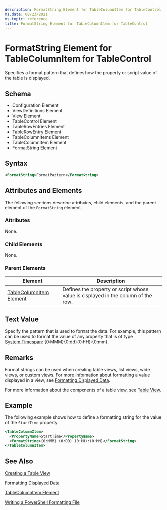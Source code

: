 ```yaml
---
description: FormatString Element for TableColumnItem for TableControl
ms.date: 08/23/2021
ms.topic: reference
title: FormatString Element for TableColumnItem for TableControl
---
```

# FormatString Element for TableColumnItem for TableControl

Specifies a format pattern that defines how the property or script value of the table is displayed.

## Schema

- Configuration Element
- ViewDefinitions Element
- View Element
- TableControl Element
- TableRowEntries Element
- TableRowEntry Element
- TableColumnItems Element
- TableColumnItem Element
- FormatString Element

## Syntax

```xml
<FormatString>FormatPattern</FormatString>
```

## Attributes and Elements

The following sections describe attributes, child elements, and the parent element of the
`FormatString` element.

### Attributes

None.

### Child Elements

None.

### Parent Elements

|Element|Description|
|-------------|-----------------|
|[TableColumnItem Element](./tablecolumnitem-element-for-tablecolumnitems-for-tablecontrol-format.md)|Defines the property or script whose value is displayed in the column of the row.|

## Text Value

Specify the pattern that is used to format the data. For example, this pattern can be used to format
the value of any property that is of type [System.Timespan](/dotnet/api/System.TimeSpan):
{0:MMM}{0:dd}{0:HH}:{0:mm}.

## Remarks

Format strings can be used when creating table views, list views, wide views, or custom views. For
more information about formatting a value displayed in a view, see [Formatting Displayed Data](./formatting-displayed-data.md).

For more information about the components of a table view, see [Table View](./creating-a-table-view.md).

## Example

The following example shows how to define a formatting string for the value of the `StartTime`
property.

```xml
<TableColumnItem>
  <PropertyName>StartTime</PropertyName>
  <FormatString>{0:MMM} (0:DD) (0:HH):(0:MM)</FormatString>
</TableColumnItem>
```

## See Also

[Creating a Table View](./creating-a-table-view.md)

[Formatting Displayed Data](./formatting-displayed-data.md)

[TableColumnItem Element](./tablecolumnitem-element-for-tablecolumnitems-for-tablecontrol-format.md)

[Writing a PowerShell Formatting File](./writing-a-powershell-formatting-file.md)
